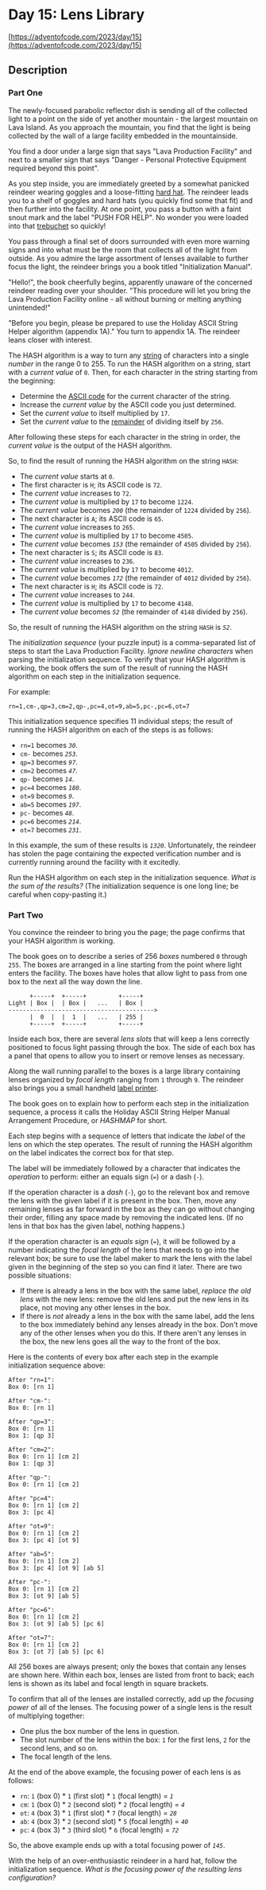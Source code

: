 # Day 15: Lens Library

[https://adventofcode.com/2023/day/15](https://adventofcode.com/2023/day/15)

## Description

### Part One

The newly-focused parabolic reflector dish is sending all of the collected light to a point on the side of yet another mountain - the largest mountain on Lava Island. As you approach the mountain, you find that the light is being collected by the wall of a large facility embedded in the mountainside.

You find a door under a large sign that says "Lava Production Facility" and next to a smaller sign that says "Danger - Personal Protective Equipment required beyond this point".

As you step inside, you are immediately greeted by a somewhat panicked <span title="do you like my hard hat">reindeer</span> wearing goggles and a loose-fitting [hard hat](https://en.wikipedia.org/wiki/Hard_hat). The reindeer leads you to a shelf of goggles and hard hats (you quickly find some that fit) and then further into the facility. At one point, you pass a button with a faint snout mark and the label "PUSH FOR HELP". No wonder you were loaded into that [trebuchet](https://adventofcode.com/2023/day/1) so quickly!

You pass through a final set of doors surrounded with even more warning signs and into what must be the room that collects all of the light from outside. As you admire the large assortment of lenses available to further focus the light, the reindeer brings you a book titled "Initialization Manual".

"Hello!", the book cheerfully begins, apparently unaware of the concerned reindeer reading over your shoulder. "This procedure will let you bring the Lava Production Facility online - all without burning or melting anything unintended!"

"Before you begin, please be prepared to use the Holiday ASCII String Helper algorithm (appendix 1A)." You turn to appendix 1A. The reindeer leans closer with interest.

The HASH algorithm is a way to turn any [string](https://en.wikipedia.org/wiki/String_(computer_science)) of characters into a single _number_ in the range 0 to 255. To run the HASH algorithm on a string, start with a _current value_ of `0`. Then, for each character in the string starting from the beginning:

*   Determine the [ASCII code](https://en.wikipedia.org/wiki/ASCII#Printable_characters) for the current character of the string.
*   Increase the _current value_ by the ASCII code you just determined.
*   Set the _current value_ to itself multiplied by `17`.
*   Set the _current value_ to the [remainder](https://en.wikipedia.org/wiki/Modulo) of dividing itself by `256`.

After following these steps for each character in the string in order, the _current value_ is the output of the HASH algorithm.

So, to find the result of running the HASH algorithm on the string `HASH`:

*   The _current value_ starts at `0`.
*   The first character is `H`; its ASCII code is `72`.
*   The _current value_ increases to `72`.
*   The _current value_ is multiplied by `17` to become `1224`.
*   The _current value_ becomes _`200`_ (the remainder of `1224` divided by `256`).
*   The next character is `A`; its ASCII code is `65`.
*   The _current value_ increases to `265`.
*   The _current value_ is multiplied by `17` to become `4505`.
*   The _current value_ becomes _`153`_ (the remainder of `4505` divided by `256`).
*   The next character is `S`; its ASCII code is `83`.
*   The _current value_ increases to `236`.
*   The _current value_ is multiplied by `17` to become `4012`.
*   The _current value_ becomes _`172`_ (the remainder of `4012` divided by `256`).
*   The next character is `H`; its ASCII code is `72`.
*   The _current value_ increases to `244`.
*   The _current value_ is multiplied by `17` to become `4148`.
*   The _current value_ becomes _`52`_ (the remainder of `4148` divided by `256`).

So, the result of running the HASH algorithm on the string `HASH` is _`52`_.

The _initialization sequence_ (your puzzle input) is a comma-separated list of steps to start the Lava Production Facility. _Ignore newline characters_ when parsing the initialization sequence. To verify that your HASH algorithm is working, the book offers the sum of the result of running the HASH algorithm on each step in the initialization sequence.

For example:

    rn=1,cm-,qp=3,cm=2,qp-,pc=4,ot=9,ab=5,pc-,pc=6,ot=7

This initialization sequence specifies 11 individual steps; the result of running the HASH algorithm on each of the steps is as follows:

*   `rn=1` becomes _`30`_.
*   `cm-` becomes _`253`_.
*   `qp=3` becomes _`97`_.
*   `cm=2` becomes _`47`_.
*   `qp-` becomes _`14`_.
*   `pc=4` becomes _`180`_.
*   `ot=9` becomes _`9`_.
*   `ab=5` becomes _`197`_.
*   `pc-` becomes _`48`_.
*   `pc=6` becomes _`214`_.
*   `ot=7` becomes _`231`_.

In this example, the sum of these results is _`1320`_. Unfortunately, the reindeer has stolen the page containing the expected verification number and is currently running around the facility with it excitedly.

Run the HASH algorithm on each step in the initialization sequence. _What is the sum of the results?_ (The initialization sequence is one long line; be careful when copy-pasting it.)

### Part Two

You convince the reindeer to bring you the page; the page confirms that your HASH algorithm is working.

The book goes on to describe a series of 256 _boxes_ numbered `0` through `255`. The boxes are arranged in a line starting from the point where light enters the facility. The boxes have holes that allow light to pass from one box to the next all the way down the line.

          +-----+  +-----+         +-----+
    Light | Box |  | Box |   ...   | Box |
    ----------------------------------------->
          |  0  |  |  1  |   ...   | 255 |
          +-----+  +-----+         +-----+


Inside each box, there are several _lens slots_ that will keep a lens correctly positioned to focus light passing through the box. The side of each box has a panel that opens to allow you to insert or remove lenses as necessary.

Along the wall running parallel to the boxes is a large library containing lenses organized by _focal length_ ranging from `1` through `9`. The reindeer also brings you a small handheld [label printer](https://en.wikipedia.org/wiki/Label_printer).

The book goes on to explain how to perform each step in the initialization sequence, a process it calls the Holiday ASCII String Helper Manual Arrangement Procedure, or _HASHMAP_ for short.

Each step begins with a sequence of letters that indicate the _label_ of the lens on which the step operates. The result of running the HASH algorithm on the label indicates the correct box for that step.

The label will be immediately followed by a character that indicates the _operation_ to perform: either an equals sign (`=`) or a dash (`-`).

If the operation character is a _dash_ (`-`), go to the relevant box and remove the lens with the given label if it is present in the box. Then, move any remaining lenses as far forward in the box as they can go without changing their order, filling any space made by removing the indicated lens. (If no lens in that box has the given label, nothing happens.)

If the operation character is an _equals sign_ (`=`), it will be followed by a number indicating the _focal length_ of the lens that needs to go into the relevant box; be sure to use the label maker to mark the lens with the label given in the beginning of the step so you can find it later. There are two possible situations:

*   If there is already a lens in the box with the same label, _replace the old lens_ with the new lens: remove the old lens and put the new lens in its place, not moving any other lenses in the box.
*   If there is _not_ already a lens in the box with the same label, add the lens to the box immediately behind any lenses already in the box. Don't move any of the other lenses when you do this. If there aren't any lenses in the box, the new lens goes all the way to the front of the box.

Here is the contents of every box after each step in the example initialization sequence above:

    After "rn=1":
    Box 0: [rn 1]

    After "cm-":
    Box 0: [rn 1]

    After "qp=3":
    Box 0: [rn 1]
    Box 1: [qp 3]

    After "cm=2":
    Box 0: [rn 1] [cm 2]
    Box 1: [qp 3]

    After "qp-":
    Box 0: [rn 1] [cm 2]

    After "pc=4":
    Box 0: [rn 1] [cm 2]
    Box 3: [pc 4]

    After "ot=9":
    Box 0: [rn 1] [cm 2]
    Box 3: [pc 4] [ot 9]

    After "ab=5":
    Box 0: [rn 1] [cm 2]
    Box 3: [pc 4] [ot 9] [ab 5]

    After "pc-":
    Box 0: [rn 1] [cm 2]
    Box 3: [ot 9] [ab 5]

    After "pc=6":
    Box 0: [rn 1] [cm 2]
    Box 3: [ot 9] [ab 5] [pc 6]

    After "ot=7":
    Box 0: [rn 1] [cm 2]
    Box 3: [ot 7] [ab 5] [pc 6]


All 256 boxes are always present; only the boxes that contain any lenses are shown here. Within each box, lenses are listed from front to back; each lens is shown as its label and focal length in square brackets.

To confirm that all of the lenses are installed correctly, add up the _focusing power_ of all of the lenses. The focusing power of a single lens is the result of multiplying together:

*   One plus the box number of the lens in question.
*   The slot number of the lens within the box: `1` for the first lens, `2` for the second lens, and so on.
*   The focal length of the lens.

At the end of the above example, the focusing power of each lens is as follows:

*   `rn`: `1` (box 0) \* `1` (first slot) \* `1` (focal length) = _`1`_
*   `cm`: `1` (box 0) \* `2` (second slot) \* `2` (focal length) = _`4`_
*   `ot`: `4` (box 3) \* `1` (first slot) \* `7` (focal length) = _`28`_
*   `ab`: `4` (box 3) \* `2` (second slot) \* `5` (focal length) = _`40`_
*   `pc`: `4` (box 3) \* `3` (third slot) \* `6` (focal length) = _`72`_

So, the above example ends up with a total focusing power of _`145`_.

With the help of an over-enthusiastic reindeer in a hard hat, follow the initialization sequence. _What is the focusing power of the resulting lens configuration?_
